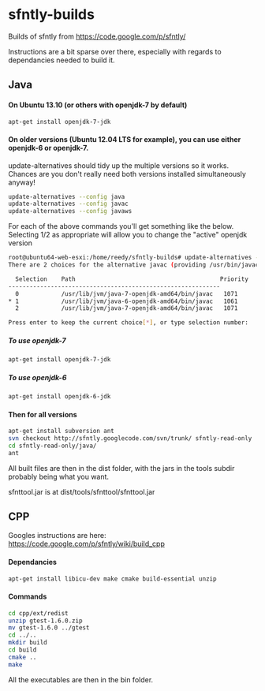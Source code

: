 sfntly-builds
=============

Builds of sfntly from https://code.google.com/p/sfntly/

Instructions are a bit sparse over there, especially with regards to dependancies needed to build it.

Java
------

#### On Ubuntu 13.10 (or others with openjdk-7 by default)
```bash
apt-get install openjdk-7-jdk
```

#### On older versions (Ubuntu 12.04 LTS for example), you can use either openjdk-6 or openjdk-7.

update-alternatives should tidy up the multiple versions so it works. Chances are you don't really need both versions installed simultaneously anyway!

```bash
update-alternatives --config java
update-alternatives --config javac
update-alternatives --config javaws
```

For each of the above commands you'll get something like the below. Selecting 1/2 as appropriate will allow you to change the "active" openjdk version

```bash
root@ubuntu64-web-esxi:/home/reedy/sfntly-builds# update-alternatives --config javac
There are 2 choices for the alternative javac (providing /usr/bin/javac).

  Selection    Path                                         Priority   Status
------------------------------------------------------------
  0            /usr/lib/jvm/java-7-openjdk-amd64/bin/javac   1071      auto mode
* 1            /usr/lib/jvm/java-6-openjdk-amd64/bin/javac   1061      manual mode
  2            /usr/lib/jvm/java-7-openjdk-amd64/bin/javac   1071      manual mode

Press enter to keep the current choice[*], or type selection number:
```

##### To use openjdk-7
```bash
apt-get install openjdk-7-jdk
```

##### To use openjdk-6
```bash
apt-get install openjdk-6-jdk
```

#### Then for all versions
```bash
apt-get install subversion ant
svn checkout http://sfntly.googlecode.com/svn/trunk/ sfntly-read-only
cd sfntly-read-only/java/
ant
```

All built files are then in the dist folder, with the jars in the tools subdir probably being what you want.

sfnttool.jar is at dist/tools/sfnttool/sfnttool.jar

CPP
------
Googles instructions are here: https://code.google.com/p/sfntly/wiki/build_cpp

#### Dependancies
```bash
apt-get install libicu-dev make cmake build-essential unzip
```

#### Commands
```bash
cd cpp/ext/redist
unzip gtest-1.6.0.zip
mv gtest-1.6.0 ../gtest
cd ../..
mkdir build
cd build
cmake ..
make
```

All the executables are then in the bin folder.
